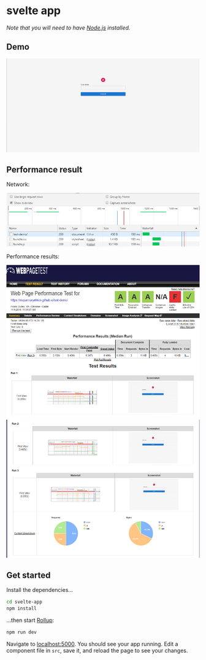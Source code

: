 # svelte app

*Note that you will need to have [Node.js](https://nodejs.org) installed.*

## Demo

[![Watch the video](public/app.png)](https://drive.google.com/file/d/1ZMs54N_0Q5FxgjuUGCd8uRVIhd9Xao20/view?usp=sharing)

## Performance result
Network:

![from network tan](public/network.png)

Performance results:

![webpagetest](public/first-view-svelte.png)
![webpagetest](public/first-view-svelte-2.png)
## Get started

Install the dependencies...

```bash
cd svelte-app
npm install
```

...then start [Rollup](https://rollupjs.org):

```bash
npm run dev
```

Navigate to [localhost:5000](http://localhost:5000). You should see your app running. Edit a component file in `src`, save it, and reload the page to see your changes.
